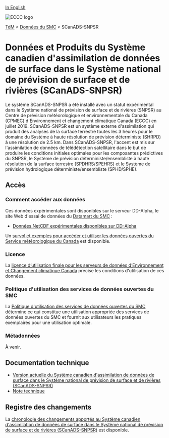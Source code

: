 [In English](readme_caldas-nsrps_en.md)

![ECCC logo](../../img_eccc-logo.png)

[TdM](../../readme_fr.md) > [Données du SMC](../readme_fr.md) > SCanADS-SNPSR

# Données et Produits du Système canadien d'assimilation de données de surface dans le Système national de prévision de surface et de rivières (SCanADS-SNPSR)

Le système SCanADS-SNPSR a été installé avec un statut expérimental dans le Système national de prévision de surface et de rivières (SNPSR) au Centre de prévision météorologique et environnementale du Canada (CPMEC) d'Environnement et changement climatique Canada (ECCC) en juillet 2019. SCanADS-SNPSR est un système externe d'assimilation qui produit des analyses de la surface terrestre toutes les 3 heures pour le domaine du Système à haute résolution de prévision déterministe (SHRPD) à une résolution de 2.5 km. Dans SCanADS-SNPSR, l'accent est mis sur l'assimilation de données de télédétection satellitaire dans le but de produire les conditions initiales optimales pour les composantes prédictives du SNPSR, le Système de prévision déterministe/ensembliste à haute résolution de la surface terrestre (SPDHRS/SPEHRS) et le Système de prévision hydrologique déterministe/ensembliste (SPHD/SPHE).

## Accès

### Comment accéder aux données

Ces données expérimentales sont disponibles sur le serveur DD-Alpha, le site Web d'essai de données du [Datamart du SMC](../../msc-datamart/readme_fr.md) :

* [Données NetCDF expérimentales disponibles sur DD-Alpha](readme_caldas-nsrps-datamart_fr.md)   

Un [survol et exemples pour accéder et utiliser les données ouvertes du Service météorologique du Canada](../../usage/readme_fr.md) est disponible.

### Licence

La [licence d’utilisation finale pour les serveurs de données d’Environnement et Changement climatique Canada](../../licence/readme_fr.md) précise les conditions d'utilisation de ces données.

### Politique d'utilisation des services de données ouvertes du SMC

La [Politique d'utilisation des services de données ouvertes du SMC](../../usage-policy/readme_fr.md) détermine ce qui constitue une utilisation appropriée des services de données ouvertes du SMC et fournit aux utilisateurs les pratiques exemplaires pour une utilisation optimale.

### Métadonnées

À venir.

## Documentation technique

* [Version actuelle du Système canadien d'assimilation de données de surface dans le Système national de prévision de surface et de rivières (SCanADS-SNPSR)](https://collaboration.cmc.ec.gc.ca/cmc/cmoi/product_guide/docs/fact_sheets/factsheet_caldas-nsrps-310_e.pdf)
* [Note technique](https://collaboration.cmc.ec.gc.ca/cmc/CMOI/product_guide/docs/tech_notes/technote_calds-nsrps_f.pdf)

## Registre des changements 

La [chronologie des changements apportés au Système canadien d'assimilation de données de surface dans le Système national de prévision de surface et de rivières (SCanADS-SNPSR)](changelog_caldas-nsrps_fr.md) est disponible.


